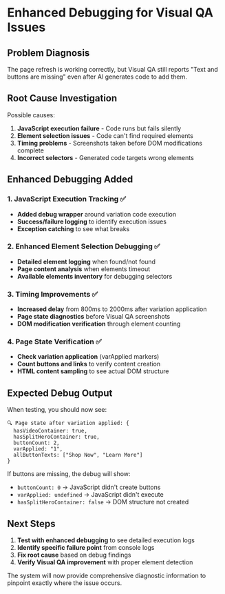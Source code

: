 # Enhanced Debugging for Visual QA Issues

## Problem Diagnosis

The page refresh is working correctly, but Visual QA still reports "Text and buttons are missing" even after AI generates code to add them.

## Root Cause Investigation

Possible causes:
1. **JavaScript execution failure** - Code runs but fails silently
2. **Element selection issues** - Code can't find required elements
3. **Timing problems** - Screenshots taken before DOM modifications complete
4. **Incorrect selectors** - Generated code targets wrong elements

## Enhanced Debugging Added

### 1. JavaScript Execution Tracking ✅
- **Added debug wrapper** around variation code execution
- **Success/failure logging** to identify execution issues
- **Exception catching** to see what breaks

### 2. Enhanced Element Selection Debugging ✅
- **Detailed element logging** when found/not found
- **Page content analysis** when elements timeout
- **Available elements inventory** for debugging selectors

### 3. Timing Improvements ✅
- **Increased delay** from 800ms to 2000ms after variation application
- **Page state diagnostics** before Visual QA screenshots
- **DOM modification verification** through element counting

### 4. Page State Verification ✅
- **Check variation application** (varApplied markers)
- **Count buttons and links** to verify content creation
- **HTML content sampling** to see actual DOM structure

## Expected Debug Output

When testing, you should now see:
```
🔍 Page state after variation applied: {
  hasVideoContainer: true,
  hasSplitHeroContainer: true, 
  buttonCount: 2,
  varApplied: "1",
  allButtonTexts: ["Shop Now", "Learn More"]
}
```

If buttons are missing, the debug will show:
- `buttonCount: 0` → JavaScript didn't create buttons
- `varApplied: undefined` → JavaScript didn't execute
- `hasSplitHeroContainer: false` → DOM structure not created

## Next Steps

1. **Test with enhanced debugging** to see detailed execution logs
2. **Identify specific failure point** from console logs  
3. **Fix root cause** based on debug findings
4. **Verify Visual QA improvement** with proper element detection

The system will now provide comprehensive diagnostic information to pinpoint exactly where the issue occurs.